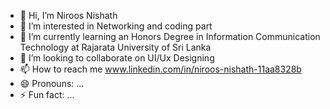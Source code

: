- 👋 Hi, I’m Niroos Nishath
- 👀 I’m interested in Networking and coding part
- 🌱 I’m currently learning an Honors Degree in Information Communication Technology at Rajarata University of Sri Lanka
- 💞️ I’m looking to collaborate on UI/Ux Designing
- 📫 How to reach me www.linkedin.com/in/niroos-nishath-11aa8328b
- 😄 Pronouns: ...
- ⚡ Fun fact: ...

<!---
Niroosnis23/Niroosnis23 is a ✨ special ✨ repository because its `README.md` (this file) appears on your GitHub profile.
You can click the Preview link to take a look at your changes.
--->
